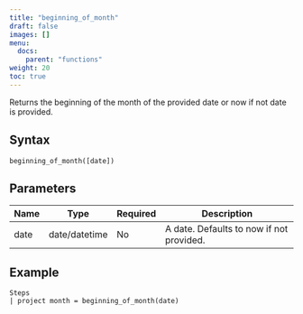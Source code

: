 ```yaml
---
title: "beginning_of_month"
draft: false
images: []
menu:
  docs:
    parent: "functions"
weight: 20
toc: true
---
```


Returns the beginning of the month of the provided date or now if not date is provided.

## Syntax

```
beginning_of_month([date])
```

## Parameters

| Name | Type | Required | Description |
| --- | --- | --- | --- |
| date | date/datetime | No | A date. Defaults to now if not provided. |

## Example

```
Steps
| project month = beginning_of_month(date)
```